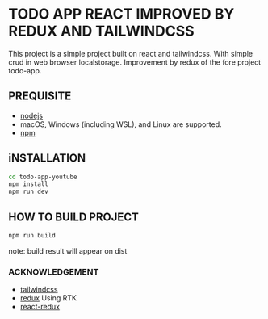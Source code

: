 # TODO APP REACT IMPROVED BY REDUX AND TAILWINDCSS

This project is a simple project built on react and tailwindcss. With simple crud in web browser localstorage. Improvement by redux of the fore project todo-app.

## PREQUISITE

- [nodejs](https://nodejs.org/en)
- macOS, Windows (including WSL), and Linux are supported.
- [npm](https://www.npmjs.com/)

## iNSTALLATION

  ```bash
  cd todo-app-youtube
  npm install
  npm run dev
  ```

## HOW TO BUILD PROJECT

  ```bash
  npm run build
  ```

note: build result will appear on dist

### ACKNOWLEDGEMENT

- [tailwindcss](https://tailwindcss.com/)
- [redux](https://redux.js.org/) Using RTK
- [react-redux](https://react-redux.js.org/)
